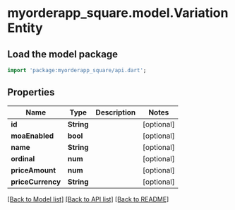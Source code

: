 # myorderapp_square.model.VariationEntity

## Load the model package
```dart
import 'package:myorderapp_square/api.dart';
```

## Properties
Name | Type | Description | Notes
------------ | ------------- | ------------- | -------------
**id** | **String** |  | [optional] 
**moaEnabled** | **bool** |  | [optional] 
**name** | **String** |  | [optional] 
**ordinal** | **num** |  | [optional] 
**priceAmount** | **num** |  | [optional] 
**priceCurrency** | **String** |  | [optional] 

[[Back to Model list]](../README.md#documentation-for-models) [[Back to API list]](../README.md#documentation-for-api-endpoints) [[Back to README]](../README.md)


